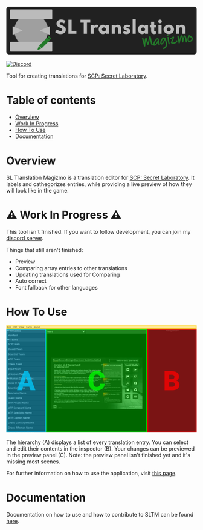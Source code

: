 ![Full logo](/docs/static/logos/full-background.svg)

[![Discord](https://img.shields.io/badge/Join-Discord?style=flat-square&logo=discord&label=Discord&labelColor=gray&color=purple&link=https%3A%2F%2Fdiscord.gg%2Ffs3SBprvbA)](https://discord.gg/fs3SBprvbA)

Tool for creating translations for [SCP: Secret Laboratory](https://store.steampowered.com/app/700330/SCP_Secret_Laboratory/).

# Table of contents

* [Overview](#overview)
* [Work In Progress](#%EF%B8%8F-work-in-progress-%EF%B8%8F)
* [How To Use](#how-to-use)
* [Documentation](#documentation)

# Overview

SL Translation Magizmo is a translation editor for [SCP: Secret Laboratory](https://store.steampowered.com/app/700330/SCP_Secret_Laboratory/). It labels and cathegorizes entries, while providing a live preview of how they will look like in the game.

# ⚠️ Work In Progress ⚠️

This tool isn't finished. If you want to follow development, you can join my [discord server](https://discord.gg/fs3SBprvbA).

Things that still aren't finished:
* Preview
* Comparing array entries to other translations
* Updating translations used for Comparing
* Auto correct
* Font fallback for other languages

# How To Use

![Editor with labeled panels](/docs/static/img/docs-editor-layout.png)

The hierarchy (A) displays a list of every translation entry. You can select and edit their contents in the inspector (B). Your changes can be previewed in the preview panel (C). Note: the preview panel isn't finished yet and it's missing most scenes.

For further information on how to use the application, visit [this page](https://sltm-docs.dockfrankenste.in/manual/).

# Documentation

Documentation on how to use and how to contribute to SLTM can be found [here](https://sltm-docs.dockfrankenste.in).